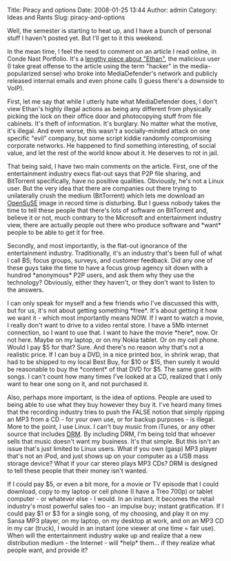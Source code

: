 Title: Piracy and options
Date: 2008-01-25 13:44
Author: admin
Category: Ideas and Rants
Slug: piracy-and-options

Well, the semester is starting to heat up, and I have a bunch of
personal stuff I haven't posted yet. But I'll get to it this weekend.

In the mean time, I feel the need to comment on an article I read
online, in Conde Nast Portfolio. It's a [lengthy piece about "Ethan"][],
the malicious user (I take great offense to the article using the term
"hacker" in the media-popularized sense) who broke into MediaDefender's
network and publicly released internal emails and even phone calls (I
guess there's a downside to VoIP).

First, let me say that while I utterly hate what MediaDefender does, I
don't view Ethan's highly illegal actions as being any different from
physically picking the lock on their office door and photocopying stuff
from file cabinets. It's theft of information. It's burglary. No matter
what the motive, it's illegal. And even worse, this wasn't a
socially-minded attack on one specific "evil" company, but some script
kiddie randomly compromising corporate networks. He happened to find
something interesting, of social value, and let the rest of the world
know about it. He deserves to rot in jail.

That being said, I have two main comments on the article. First, one of
the entertainment industry execs flat-out says that P2P file sharing,
and BitTorrent specifically, have no positive qualities. Obviously, he's
not a Linux user. But the very idea that there are companies out there
trying to unilaterally crush the medium (BitTorrent) which lets me
download an [OpenSuSE][] image in record time is disturbing. But I guess
nobody takes the time to tell these people that there's lots of software
on BitTorrent and, believe it or not, much contrary to the Microsoft and
entertainment industry view, there are actually people out there who
produce software and \*want\* people to be able to get it for free.

Secondly, and most importantly, is the flat-out ignorance of the
entertainment industry. Traditionally, it's an industry that's been full
of what I call BS; focus groups, surveys, and customer feedback. Did any
one of these guys take the time to have a focus group agency sit down
with a hundred \*anonymous\* P2P users, and ask them why they use the
technology? Obviously, either they haven't, or they don't want to listen
to the answers.

I can only speak for myself and a few friends who I've discussed this
with, but for us, it's not about getting something \*free\*. It's about
getting it how we want it - which most importantly means NOW. If I want
to watch a movie, I really don't want to drive to a video rental store.
I have a 5Mb internet connection, so I want to use that. I want to have
the movie \*here\*, now. Or not here. Maybe on my laptop, or on my Nokia
tablet. Or on my cell phone. Would I pay $5 for that? Sure. And there's
no reason why that's not a realistic price. If I can buy a DVD, in a
nice printed box, in shrink wrap, that had to be shipped to my local
Best Buy, for $10 or $15, then surely it would be reasonable to buy the
\*content\* of that DVD for $5. The same goes with songs. I can't count
how many times I've looked at a CD, realized that I only want to hear
one song on it, and not purchased it.

Also, perhaps more important, is the idea of options. People are used to
being able to use what they buy however they buy it. I've heard many
times that the recording industry tries to push the FALSE notion that
simply ripping an MP3 from a CD - for your own use, or for backup
purposes - is illegal. More to the point, I use Linux. I can't buy music
from iTunes, or any other source that includes [DRM][]. By including
DRM, I'm being told that whoever sells that music doesn't want my
business. It's that simple. But this isn't an issue that's just limited
to Linux users. What if you own (gasp) MP3 player that's not an iPod,
and just shows up on your computer as a USB mass storage device? What if
your car stereo plays MP3 CDs? DRM is designed to tell these people that
their money isn't wanted.

If I could pay $5, or even a bit more, for a movie or TV episode that I
could download, copy to my laptop or cell phone (I have a Treo 700p) or
tablet computer - or whatever else - I would. In an instant. It becomes
the retail industry's most powerful sales too - an impulse buy; instant
gratification. If I could pay $1 or $3 for a single song, of my
choosing, and play it on my Sansa MP3 player, on my laptop, on my
desktop at work, and on an MP3 CD in my car (truck), I would in an
instant (one viewer at one time = fair use). When will the entertainment
industry wake up and realize that a new distribution medium - the
Internet - will \*help\* them... if they realize what people want, and
provide it?

  [lengthy piece about "Ethan"]: http://www.portfolio.com/news-markets/national-news/portfolio/2008/01/14/Media-Defenders-Profile#page1
  [OpenSuSE]: http://www.opensuse.org
  [DRM]: http://defectivebydesign.org/

